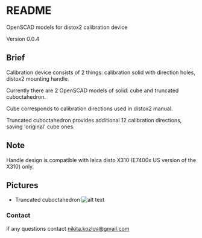 # README #

OpenSCAD models for distox2 calibration device

Version 0.0.4

## Brief ##

Calibration device consists of 2 things: calibration solid with direction holes, distox2 mounting handle.

Currently there are 2 OpenSCAD models of solid: cube and truncated cuboctahedron. 

Cube corresponds to calibration directions used in distox2 manual.

Truncated cuboctahedron provides additional 12 calibration directions, saving 'original' cube ones.

## Note ##

Handle design is compatible with leica disto X310 (E7400x US version of the X310) only.

## Pictures ##

* Truncated cuboctahedron
![alt text](http://i.piccy.info/i9/828afb9a6a9418ddcedd640c004ece3a/1484738948/14279/1052775/TruncatedCuboctahedron_500.jpg "Truncated cuboctahedron")

### Contact ###

If any questions contact nikita.kozlov@gmail.com